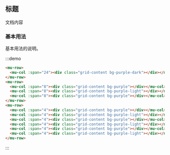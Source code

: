 <!--
 * @Author: Victor wang
 * @Date: 2020-04-20 00:38:22
 * @LastEditors: Victor.wang
 * @LastEditTime: 2020-04-20 02:14:31
 * @Description:
 -->

## 标题

文档内容

### 基本用法

基本用法的说明。

<div class="demo-block demo-layout">
 <mu-row>
   <mu-col :span="24"><div class="grid-content bg-purple-dark"></div></mu-col>
 </mu-row>
 <mu-row>
   <mu-col :span="8"><div class="grid-content bg-purple"></div></mu-col>
   <mu-col :span="8"><div class="grid-content bg-purple-light"></div></mu-col>
   <mu-col :span="8"><div class="grid-content bg-purple"></div></mu-col>
 </mu-row>
 <mu-row>
   <mu-col :span="4"><div class="grid-content bg-purple"></div></mu-col>
   <mu-col :span="4"><div class="grid-content bg-purple-light"></div></mu-col>
   <mu-col :span="4"><div class="grid-content bg-purple"></div></mu-col>
   <mu-col :span="4"><div class="grid-content bg-purple-light"></div></mu-col>
   <mu-col :span="4"><div class="grid-content bg-purple"></div></mu-col>
   <mu-col :span="4"><div class="grid-content bg-purple-light"></div></mu-col>
 </mu-row>
</div>

:::demo

```html
<mu-row>
  <mu-col :span="24"><div class="grid-content bg-purple-dark"></div></mu-col>
</mu-row>
<mu-row>
  <mu-col :span="8"><div class="grid-content bg-purple"></div></mu-col>
  <mu-col :span="8"><div class="grid-content bg-purple-light"></div></mu-col>
  <mu-col :span="8"><div class="grid-content bg-purple"></div></mu-col>
</mu-row>
<mu-row>
  <mu-col :span="4"><div class="grid-content bg-purple"></div></mu-col>
  <mu-col :span="4"><div class="grid-content bg-purple-light"></div></mu-col>
  <mu-col :span="4"><div class="grid-content bg-purple"></div></mu-col>
  <mu-col :span="4"><div class="grid-content bg-purple-light"></div></mu-col>
  <mu-col :span="4"><div class="grid-content bg-purple"></div></mu-col>
  <mu-col :span="4"><div class="grid-content bg-purple-light"></div></mu-col>
</mu-row>
```

:::
